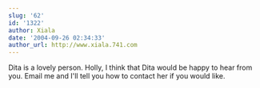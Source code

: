 ```yaml
---
slug: '62'
id: '1322'
author: Xiala
date: '2004-09-26 02:34:33'
author_url: http://www.xiala.741.com
---
```

Dita is a lovely person.
Holly, I think that Dita would be happy to hear from you. Email me and I'll tell you how to contact her if you would like.
